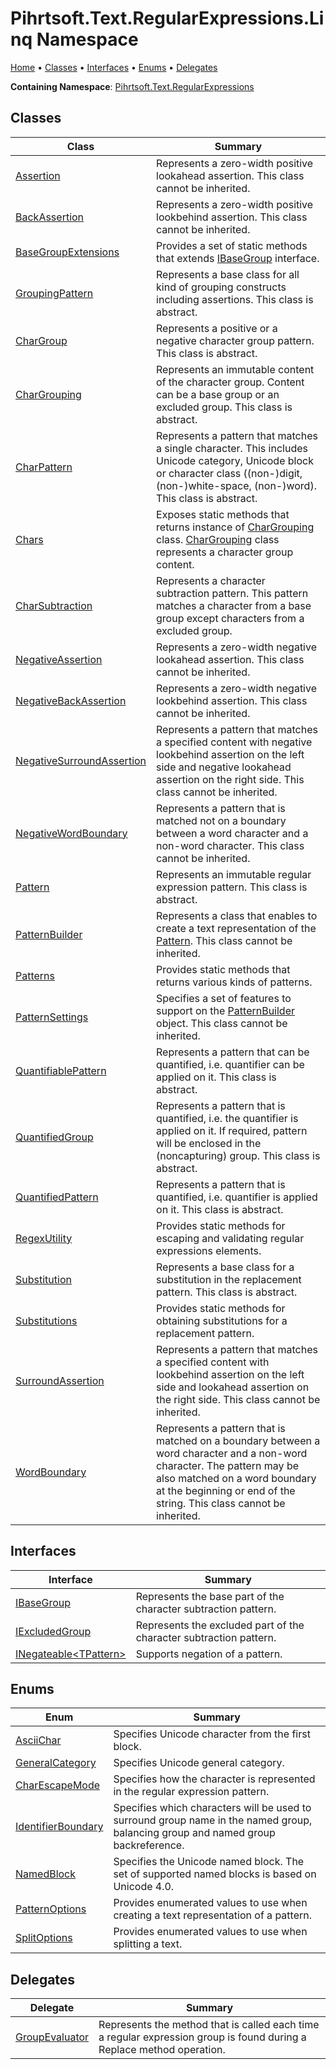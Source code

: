 # Pihrtsoft\.Text\.RegularExpressions\.Linq Namespace

[Home](../../../../README.md) &#x2022; [Classes](#classes) &#x2022; [Interfaces](#interfaces) &#x2022; [Enums](#enums) &#x2022; [Delegates](#delegates)

**Containing Namespace**: [Pihrtsoft.Text.RegularExpressions](../README.md)

## Classes

| Class | Summary |
| ----- | ------- |
| [Assertion](Assertion/README.md) | Represents a zero\-width positive lookahead assertion\. This class cannot be inherited\. |
| [BackAssertion](BackAssertion/README.md) | Represents a zero\-width positive lookbehind assertion\. This class cannot be inherited\. |
| [BaseGroupExtensions](BaseGroupExtensions/README.md) | Provides a set of static methods that extends [IBaseGroup](IBaseGroup/README.md) interface\. |
| [GroupingPattern](GroupingPattern/README.md) | Represents a base class for all kind of grouping constructs including assertions\. This class is abstract\. |
| [CharGroup](CharGroup/README.md) | Represents a positive or a negative character group pattern\. This class is abstract\. |
| [CharGrouping](CharGrouping/README.md) | Represents an immutable content of the character group\. Content can be a base group or an excluded group\. This class is abstract\. |
| [CharPattern](CharPattern/README.md) | Represents a pattern that matches a single character\. This includes Unicode category, Unicode block or character class \(\(non\-\)digit, \(non\-\)white\-space, \(non\-\)word\)\. This class is abstract\. |
| [Chars](Chars/README.md) | Exposes static methods that returns instance of [CharGrouping](CharGrouping/README.md) class\. [CharGrouping](CharGrouping/README.md) class represents a character group content\. |
| [CharSubtraction](CharSubtraction/README.md) | Represents a character subtraction pattern\. This pattern matches a character from a base group except characters from a excluded group\. |
| [NegativeAssertion](NegativeAssertion/README.md) | Represents a zero\-width negative lookahead assertion\. This class cannot be inherited\. |
| [NegativeBackAssertion](NegativeBackAssertion/README.md) | Represents a zero\-width negative lookbehind assertion\. This class cannot be inherited\. |
| [NegativeSurroundAssertion](NegativeSurroundAssertion/README.md) | Represents a pattern that matches a specified content with negative lookbehind assertion on the left side and negative lookahead assertion on the right side\. This class cannot be inherited\. |
| [NegativeWordBoundary](NegativeWordBoundary/README.md) | Represents a pattern that is matched not on a boundary between a word character and a non\-word character\. This class cannot be inherited\. |
| [Pattern](Pattern/README.md) | Represents an immutable regular expression pattern\. This class is abstract\. |
| [PatternBuilder](PatternBuilder/README.md) | Represents a class that enables to create a text representation of the [Pattern](Pattern/README.md)\. This class cannot be inherited\. |
| [Patterns](Patterns/README.md) | Provides static methods that returns various kinds of patterns\. |
| [PatternSettings](PatternSettings/README.md) | Specifies a set of features to support on the [PatternBuilder](PatternBuilder/README.md) object\. This class cannot be inherited\. |
| [QuantifiablePattern](QuantifiablePattern/README.md) | Represents a pattern that can be quantified, i\.e\. quantifier can be applied on it\. This class is abstract\. |
| [QuantifiedGroup](QuantifiedGroup/README.md) | Represents a pattern that is quantified, i\.e\. the quantifier is applied on it\. If required, pattern will be enclosed in the \(noncapturing\) group\. This class is abstract\. |
| [QuantifiedPattern](QuantifiedPattern/README.md) | Represents a pattern that is quantified, i\.e\. quantifier is applied on it\. This class is abstract\. |
| [RegexUtility](RegexUtility/README.md) | Provides static methods for escaping and validating regular expressions elements\. |
| [Substitution](Substitution/README.md) | Represents a base class for a substitution in the replacement pattern\. This class is abstract\. |
| [Substitutions](Substitutions/README.md) | Provides static methods for obtaining substitutions for a replacement pattern\. |
| [SurroundAssertion](SurroundAssertion/README.md) | Represents a pattern that matches a specified content with lookbehind assertion on the left side and lookahead assertion on the right side\. This class cannot be inherited\. |
| [WordBoundary](WordBoundary/README.md) | Represents a pattern that is matched on a boundary between a word character and a non\-word character\. The pattern may be also matched on a word boundary at the beginning or end of the string\. This class cannot be inherited\. |

## Interfaces

| Interface | Summary |
| --------- | ------- |
| [IBaseGroup](IBaseGroup/README.md) | Represents the base part of the character subtraction pattern\. |
| [IExcludedGroup](IExcludedGroup/README.md) | Represents the excluded part of the character subtraction pattern\. |
| [INegateable\<TPattern>](INegateable-1/README.md) | Supports negation of a pattern\. |

## Enums

| Enum | Summary |
| ---- | ------- |
| [AsciiChar](AsciiChar/README.md) | Specifies Unicode character from the first block\. |
| [GeneralCategory](GeneralCategory/README.md) | Specifies Unicode general category\. |
| [CharEscapeMode](CharEscapeMode/README.md) | Specifies how the character is represented in the regular expression pattern\. |
| [IdentifierBoundary](IdentifierBoundary/README.md) | Specifies which characters will be used to surround group name in the named group, balancing group and named group backreference\. |
| [NamedBlock](NamedBlock/README.md) | Specifies the Unicode named block\. The set of supported named blocks is based on Unicode 4\.0\. |
| [PatternOptions](PatternOptions/README.md) | Provides enumerated values to use when creating a text representation of a pattern\. |
| [SplitOptions](SplitOptions/README.md) | Provides enumerated values to use when splitting a text\. |

## Delegates

| Delegate | Summary |
| -------- | ------- |
| [GroupEvaluator](GroupEvaluator/README.md) | Represents the method that is called each time a regular expression group is found during a Replace method operation\. |

